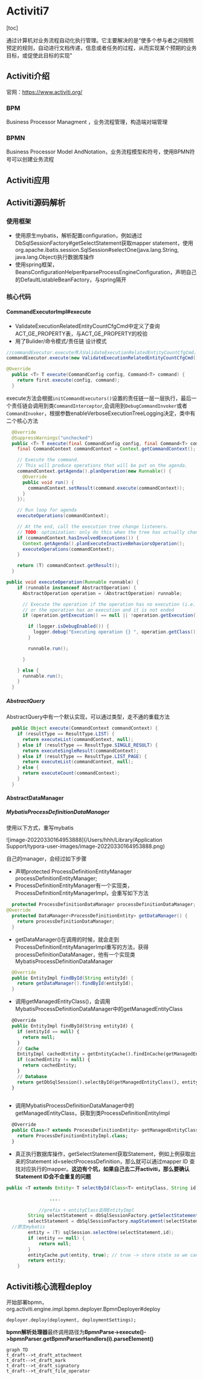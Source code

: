 

# Activiti7

[toc]

通过计算机对业务流程自动化执行管理。它主要解决的是“使多个参与者之间按照预定的规则，自动进行文档传递，信息或者任务的过程，从而实现某个预期的业务目标，或促使此目标的实现”

## Activiti介绍

官网：https://www.activiti.org/

### BPM

Business Processor Managment ，业务流程管理，构造端对端管理

### BPMN

Business Processor Model AndNotation，业务流程模型和符号，使用BPMN符号可以创建业务流程

## Activiti应用



## Activiti源码解析

### 使用框架

- 使用原生mybatis，解析配置configuration，例如通过DbSqlSessionFactory#getSelectStatement获取mapper statement，使用org.apache.ibatis.session.SqlSession#selectOne(java.lang.String, java.lang.Object)执行数据库操作
- 使用spring框架，BeansConfigurationHelper#parseProcessEngineConfiguration，声明自己的DefaultListableBeanFactory，与spring隔开

### 核心代码

#### CommandExecutorImpl#execute

- ValidateExecutionRelatedEntityCountCfgCmd中定义了查询ACT_GE_PROPERTY表，与ACT_GE_PROPERTY的校验
- 用了Bulider/命令模式/责任链 设计模式

```java
//commandExecutor.execute传入ValidateExecutionRelatedEntityCountCfgCmd，经过责任链，然后掉到Cmd的execute，结束
commandExecutor.execute(new ValidateExecutionRelatedEntityCountCfgCmd());//核心代码  

@Override
  public <T> T execute(CommandConfig config, Command<T> command) {
    return first.execute(config, command);
  }
```

execute方法会根据`initCommandExecutors()`设置的责任链一层一层执行，最后一个责任链会调用到类`CommandInterceptor`,会调用到`DebugCommandInvoker`或者`CommandInvoker`，根据参数enableVerboseExecutionTreeLogging决定，类中有二个核心方法

```java
  @Override
  @SuppressWarnings("unchecked")
  public <T> T execute(final CommandConfig config, final Command<T> command) {
    final CommandContext commandContext = Context.getCommandContext();

    // Execute the command.
    // This will produce operations that will be put on the agenda.
    commandContext.getAgenda().planOperation(new Runnable() {
      @Override
      public void run() {
        commandContext.setResult(command.execute(commandContext));
      }
    });

    // Run loop for agenda
    executeOperations(commandContext);

    // At the end, call the execution tree change listeners.
    // TODO: optimization: only do this when the tree has actually changed (ie check dbSqlSession).
    if (commandContext.hasInvolvedExecutions()) {
      Context.getAgenda().planExecuteInactiveBehaviorsOperation();
      executeOperations(commandContext);
    }

    return (T) commandContext.getResult();
  }

public void executeOperation(Runnable runnable) {
    if (runnable instanceof AbstractOperation) {
      AbstractOperation operation = (AbstractOperation) runnable;

      // Execute the operation if the operation has no execution (i.e. it's an operation not working on a process instance)
      // or the operation has an execution and it is not ended
      if (operation.getExecution() == null || !operation.getExecution().isEnded()) {

        if (logger.isDebugEnabled()) {
          logger.debug("Executing operation {} ", operation.getClass());
        }

        runnable.run();

      }

    } else {
      runnable.run();
    }
  }
```

##### AbstractQuery

AbstractQuery中有一个默认实现，可以通过类型，走不通的重载方法

```java
  public Object execute(CommandContext commandContext) {
    if (resultType == ResultType.LIST) {
      return executeList(commandContext, null);
    } else if (resultType == ResultType.SINGLE_RESULT) {
      return executeSingleResult(commandContext);
    } else if (resultType == ResultType.LIST_PAGE) {
      return executeList(commandContext, null);
    } else {
      return executeCount(commandContext);
    }
  }
```



#### AbstractDataManager

##### MybatisProcessDefinitionDataManager

使用以下方式，重写mybatis

![image-20220330164953888](/Users/hhh/Library/Application Support/typora-user-images/image-20220330164953888.png)



自己的manager，会经过如下步骤

- 声明protected ProcessDefinitionEntityManager processDefinitionEntityManager;
- ProcessDefinitionEntityManager有一个实现类，ProcessDefinitionEntityManagerImpl，会重写如下方法

```java
  protected ProcessDefinitionDataManager processDefinitionDataManager;  
@Override
  protected DataManager<ProcessDefinitionEntity> getDataManager() {
    return processDefinitionDataManager;
  }
```

- getDataManager()在调用的时候，就会走到ProcessDefinitionEntityManagerImpl重写的方法，获得processDefinitionDataManager，他有一个实现类MybatisProcessDefinitionDataManager

```java
  @Override
  public EntityImpl findById(String entityId) {
    return getDataManager().findById(entityId);
  }
```

- 调用getManagedEntityClass()，会调用MybatisProcessDefinitionDataManager中的getManagedEntityClass

```sql
  @Override
  public EntityImpl findById(String entityId) {
    if (entityId == null) {
      return null;
    }
    // Cache
    EntityImpl cachedEntity = getEntityCache().findInCache(getManagedEntityClass(), entityId);
    if (cachedEntity != null) {
      return cachedEntity;
    }
    // Database
    return getDbSqlSession().selectById(getManagedEntityClass(), entityId, false);
  }
 
```

- 调用MybatisProcessDefinitionDataManager中的getManagedEntityClass，获取到类ProcessDefinitionEntityImpl

```sql
  @Override
  public Class<? extends ProcessDefinitionEntity> getManagedEntityClass() {
    return ProcessDefinitionEntityImpl.class;
  }
```

- 真正执行数据库操作，getSelectStatement获取Statement，例如上例获取出来的Statement id=selectProcessDefinition，那么就可以通过mapper ID 查找对应执行的mapper。**这边有个坑，如果自己去二开activiti，那么要确认Statement ID会不会重复的问题**

```java
public <T extends Entity> T selectById(Class<T> entityClass, String id, boolean useCache) {

				....
          
  			//prefix + entityClass去除EntityImpl
        String selectStatement = dbSqlSessionFactory.getSelectStatement(entityClass);
        selectStatement = dbSqlSessionFactory.mapStatement(selectStatement);
  //原生mybatis
        entity = (T) sqlSession.selectOne(selectStatement,id);
        if (entity == null) {
            return null;
        }
        entityCache.put(entity, true); // true -> store state so we can see later if it is updated later on
        return entity;
    }
```

## Activiti核心流程deploy

开始部署bpmn，org.activiti.engine.impl.bpmn.deployer.BpmnDeployer#deploy

```
deployer.deploy(deployment, deploymentSettings);
```

**bpmn解析处理器**最终调用路径为**BpmnParse->execute()->bpmnParser.getBpmnParserHandlers(i).parseElement()**



```mermaid
graph TD
t_draft-->t_draft_attachment
t_draft-->t_draft_mark
t_draft-->t_draft_signatory
t_draft-->t_draft_file_operator
```
